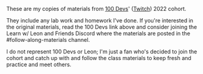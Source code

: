 These are my copies of materials from [100 Devs](https://leonnoel.com/100devs/)'
([Twitch](https://www.twitch.tv/learnwithleon)) 2022 cohort.

They include any lab work and homework I've done. If you're interested in
the original materials, read the 100 Devs link above and consider joining
the Learn w/ Leon and Friends Discord where the materials are posted in
the \#follow-along-materials channel.

I do not represent 100 Devs or Leon; I'm just a fan who's decided to join
the cohort and catch up with and follow the class materials to keep fresh
and practice and meet others.
